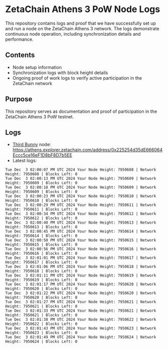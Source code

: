 # ZetaChain Athens 3 PoW Node Logs
This repository contains logs and proof that we have successfully set up and run a node on the ZetaChain Athens 3 network. The logs demonstrate continuous node operation, including synchronization details and performance.

## Contents
- Node setup information
- Synchronization logs with block height details
- Ongoing proof of work logs to verify active participation in the ZetaChain network

## Purpose
This repository serves as documentation and proof of participation in the ZetaChain Athens 3 PoW testnet.

## Logs

- [Third Bunny](https://thirdbunny.xyz/) node: https://athens.explorer.zetachain.com/address/0x225254d35dE666064Eccc5ce16eF1D8bF8D7b5EE
- Latest logs:
```
Tue Dec  3 02:00:07 PM UTC 2024 Your Node Height: 7950608 | Network Height: 7950608 | Blocks Left: 0
Tue Dec  3 02:00:13 PM UTC 2024 Your Node Height: 7950609 | Network Height: 7950609 | Blocks Left: 0
Tue Dec  3 02:00:18 PM UTC 2024 Your Node Height: 7950609 | Network Height: 7950609 | Blocks Left: 0
Tue Dec  3 02:00:23 PM UTC 2024 Your Node Height: 7950610 | Network Height: 7950610 | Blocks Left: 0
Tue Dec  3 02:00:29 PM UTC 2024 Your Node Height: 7950611 | Network Height: 7950611 | Blocks Left: 0
Tue Dec  3 02:00:34 PM UTC 2024 Your Node Height: 7950612 | Network Height: 7950612 | Blocks Left: 0
Tue Dec  3 02:00:40 PM UTC 2024 Your Node Height: 7950613 | Network Height: 7950613 | Blocks Left: 0
Tue Dec  3 02:00:45 PM UTC 2024 Your Node Height: 7950614 | Network Height: 7950614 | Blocks Left: 0
Tue Dec  3 02:00:50 PM UTC 2024 Your Node Height: 7950615 | Network Height: 7950615 | Blocks Left: 0
Tue Dec  3 02:00:56 PM UTC 2024 Your Node Height: 7950616 | Network Height: 7950616 | Blocks Left: 0
Tue Dec  3 02:01:01 PM UTC 2024 Your Node Height: 7950617 | Network Height: 7950617 | Blocks Left: 0
Tue Dec  3 02:01:06 PM UTC 2024 Your Node Height: 7950618 | Network Height: 7950618 | Blocks Left: 0
Tue Dec  3 02:01:11 PM UTC 2024 Your Node Height: 7950619 | Network Height: 7950619 | Blocks Left: 0
Tue Dec  3 02:01:17 PM UTC 2024 Your Node Height: 7950620 | Network Height: 7950620 | Blocks Left: 0
Tue Dec  3 02:01:22 PM UTC 2024 Your Node Height: 7950620 | Network Height: 7950620 | Blocks Left: 0
Tue Dec  3 02:01:27 PM UTC 2024 Your Node Height: 7950621 | Network Height: 7950621 | Blocks Left: 0
Tue Dec  3 02:01:33 PM UTC 2024 Your Node Height: 7950621 | Network Height: 7950621 | Blocks Left: 0
Tue Dec  3 02:01:38 PM UTC 2024 Your Node Height: 7950622 | Network Height: 7950622 | Blocks Left: 0
Tue Dec  3 02:01:43 PM UTC 2024 Your Node Height: 7950623 | Network Height: 7950623 | Blocks Left: 0
Tue Dec  3 02:01:49 PM UTC 2024 Your Node Height: 7950624 | Network Height: 7950624 | Blocks Left: 0
```
